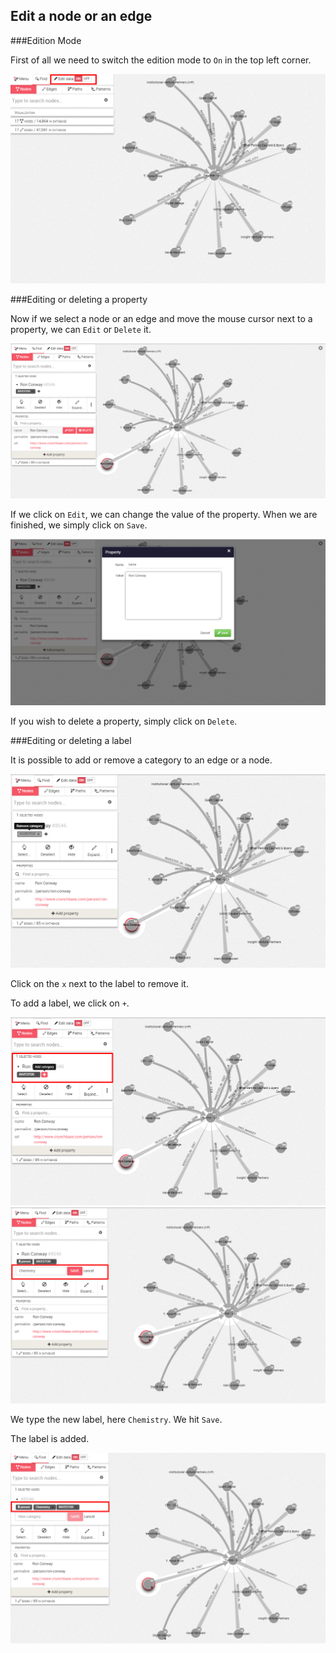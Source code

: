 
## Edit a node or an edge

###Edition Mode

First of all we need to switch the edition mode to ```On``` in the top left corner.

![](TurnOn.png)

###Editing or deleting a property

Now if we select a node or an edge and move the mouse cursor next to a property, we can ```Edit``` or ```Delete``` it.

![](E_D.png)

If we click on ```Edit```, we can change the value of the property.
When we are finished, we simply click on  ```Save```.

![](Editing.png)

If you wish to delete a property, simply click on ```Delete```.

###Editing or deleting a label

It is possible to add or remove a category to an edge or a node.

![](RemoveCategory.png)

Click on the ```x``` next to the label to remove it.

To add a label, we click on ```+```.

![](AjouterLabel.png)
![](Chemistry.png)

We type the new label, here  ```Chemistry```. We hit ```Save```.

The label is added.

![](ChemistryAdded.png)